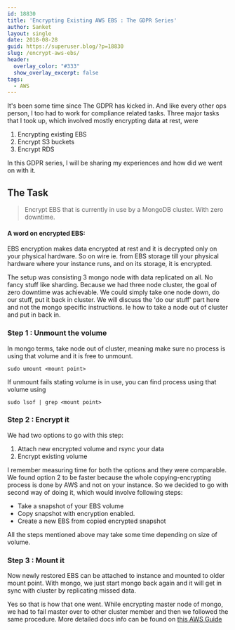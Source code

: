 ```yaml
---
id: 18830
title: 'Encrypting Existing AWS EBS : The GDPR Series'
author: Sanket
layout: single
date: 2018-08-28
guid: https://superuser.blog/?p=18830
slug: /encrypt-aws-ebs/
header:
  overlay_color: "#333"
  show_overlay_excerpt: false
tags:
  - AWS
---
```


It's been some time since The GDPR has kicked in. And like every other ops person, I too had to work for compliance related tasks. Three major tasks that I took up, which involved mostly encrypting data at rest, were
  1. Encrypting existing EBS
  2. Encrypt S3 buckets
  3. Encrypt RDS

In this GDPR series, I will be sharing my experiences and how did we went on with it.

## The Task
  > Encrypt EBS that is currently in use by a MongoDB cluster. With zero downtime.

#### A word on encrypted EBS: 
EBS encryption makes data encrypted at rest and it is decrypted only on your physical hardware. So on wire ie. from EBS storage till your physical hardware where your instance runs, and on its storage, it is encrypted.

The setup was consisting 3 mongo node with data replicated on all. No fancy stuff like sharding. Because we had three node cluster, the goal of zero downtime was achievable. We could simply take one node down, do our stuff, put it back in cluster. We will discuss the 'do our stuff' part here and not the mongo specific instructions. Ie how to take a node out of cluster and put in back in.

### Step 1 : Unmount the volume
In mongo terms, take node out of cluster, meaning make sure no process is using that volume and it is free to unmount.
```
sudo umount <mount point>
```

If unmount fails stating volume is in use, you can find process using that volume using
```
sudo lsof | grep <mount point>
```

### Step 2 : Encrypt it
We had two options to go with this step:
  1. Attach new encrypted volume and rsync your data
  2. Encrypt existing volume

I remember measuring time for both the options and they were comparable. We found option 2 to be faster because the whole copying-encrypting process is done by AWS and not on your instance. So we decided to go with second way of doing it, which would involve following steps:
  - Take a snapshot of your EBS volume
  - Copy snapshot with encryption enabled.
  - Create a new EBS from copied encrypted snapshot

All the steps mentioned above may take some time depending on size of volume.

### Step 3 : Mount it
Now newly restored EBS can be attached to instance and mounted to older mount point. With mongo, we just start mongo back again and it will get in sync with cluster by replicating missed data. 

Yes so that is how that one went. While encrypting master node of mongo, we had to fail master over to other cluster member and then we followed the same procedure. More detailed docs info can be found on [this AWS Guide](https://docs.aws.amazon.com/AWSEC2/latest/UserGuide/EBSEncryption.html)
